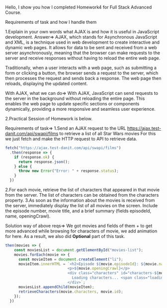 Hello, I show you how I completed Homework4 for Full Stack Advanced Course.

Requirements of task and how I handle them

1.Explain in your own words what AJAX is and how it is useful in JavaScript development.
Answer=>
AJAX, which stands for Asynchronous JavaScript and XML, is a technique used in web development to create interactive and dynamic web pages. It allows for data to be sent and received from a web server asynchronously, meaning that the browser can make requests to the server and receive responses without having to reload the entire web page.

Traditionally, when a user interacts with a web page, such as submitting a form or clicking a button, the browser sends a request to the server, which then processes the request and sends back a response. The web page then reloads, displaying the updated content.

With AJAX, what we can do=>
With AJAX, JavaScript can send requests to the server in the background without reloading the entire page. This enables the web page to update specific sections or components dynamically, providing a more responsive and seamless user experience.


2.Practical Session of Homework is below.

Requirements of task=>
1.Send an AJAX request to the URL https://ajax.test-danit.com/api/swapi/films to retrieve a list of all Star Wars movies
For this we just fetch and make the HTTP request to API to retrieve data.
```javascript
fetch("https://ajax.test-danit.com/api/swapi/films")
  .then(response => {
    if (response.ok) {
      return response.json();
    } else {
      throw new Error("Error: " + response.status);
    }
  })
```

2.For each movie, retrieve the list of characters that appeared in that movie from the server. The list of characters can be obtained from the characters property.
3.As soon as the information about the movies is received from the server, immediately display the list of all movies on the screen. Include the episode number, movie title, and a brief summary (fields episodeId, name, openingCrawl).

Solution way of above reqs=>
We got movies and fields of them + to get more advanced while browsing for characters of movie, we add animation for here. As a result, we also did **Optional** part of this task.
```javascript
then(movies => {
    const moviesList = document.getElementById("movies-list");
    movies.forEach(movie => {
      const movieItem = document.createElement("li");
      movieItem.innerHTML = `<h2>Episode ${movie.episodeId}: ${movie.name}</h2>
                            <p>${movie.openingCrawl}</p>
                            <div class="characters" id="characters-${movie.id}">
                              Loading characters... <span class="loading">⏳</span>
                            </div>`;
      moviesList.appendChild(movieItem);
      retrieveCharacters(movie.characters, movie.id);
    });
  })
```